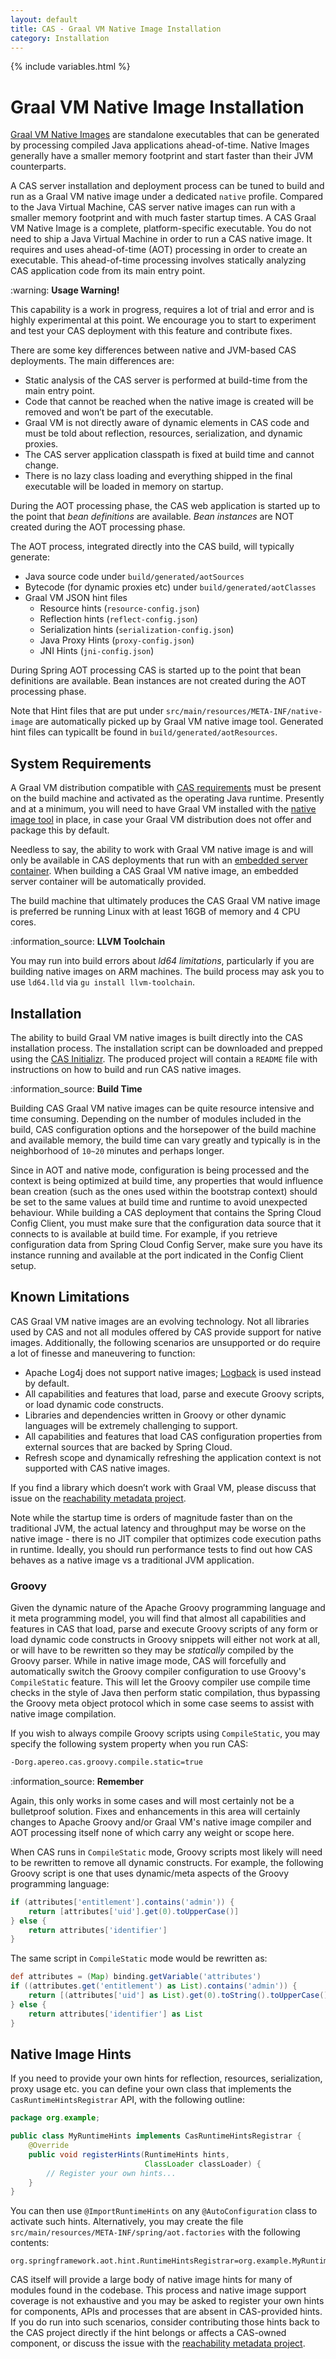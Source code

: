 ```yaml
---
layout: default
title: CAS - Graal VM Native Image Installation
category: Installation
---
```

{% include variables.html %}

# Graal VM Native Image Installation

[Graal VM Native Images](https://www.graalvm.org/native-image/) are standalone executables that can be generated by 
processing compiled Java applications ahead-of-time. Native Images generally have a smaller memory footprint and start faster than their JVM counterparts.

A CAS server installation and deployment process can be tuned to build and run as a Graal VM native image under a dedicated `native` profile. 
Compared to the Java Virtual Machine, CAS server native images can run with a smaller memory footprint and with much faster startup times. 
A CAS Graal VM Native Image is a complete, platform-specific executable. You do not need to ship a Java Virtual Machine in order to 
run a CAS native image. It requires and uses ahead-of-time (AOT) processing in order to 
create an executable. This ahead-of-time processing involves statically analyzing CAS application code from its main entry point.

<div class="alert alert-warning">:warning: <strong>Usage Warning!</strong><p>
This capability is a work in progress, requires a lot of trial and error and is highly experimental at this point. We encourage you to start 
to experiment and test your CAS deployment with this feature and contribute fixes.</p></div>

There are some key differences between native and JVM-based CAS deployments. The main differences are:

- Static analysis of the CAS server is performed at build-time from the main entry point.
- Code that cannot be reached when the native image is created will be removed and won’t be part of the executable.
- Graal VM is not directly aware of dynamic elements in CAS code and must be told about reflection, resources, serialization, and dynamic proxies.
- The CAS server application classpath is fixed at build time and cannot change.
- There is no lazy class loading and everything shipped in the final executable will be loaded in memory on startup.

During the AOT processing phase, the CAS web application is started up to the point that *bean definitions* 
are available. *Bean instances* are NOT created during the AOT processing phase. 

The AOT process, integrated directly into the CAS build, will typically generate:

- Java source code under `build/generated/aotSources`
- Bytecode (for dynamic proxies etc) under `build/generated/aotClasses`
- Graal VM JSON hint files
  - Resource hints (`resource-config.json`)
  - Reflection hints (`reflect-config.json`)
  - Serialization hints (`serialization-config.json`)
  - Java Proxy Hints (`proxy-config.json`)
  - JNI Hints (`jni-config.json`)

During Spring AOT processing CAS is started up to the point that bean definitions are available. 
Bean instances are not created during the AOT processing phase.

Note that Hint files that are put under `src/main/resources/META-INF/native-image` are automatically picked up by Graal VM native image tool.
Generated hint files can typicallt be found in `build/generated/aotResources`.

## System Requirements

A Graal VM distribution compatible with [CAS requirements](../planning/Installation-Requirements.html) must be present on the build machine
and activated as the operating Java runtime. Presently and at a minimum, you will need to have Graal VM installed with 
the [native image tool](https://www.graalvm.org/latest/reference-manual/native-image/) in place, in case your Graal VM
distribution does not offer and package this by default.
     
Needless to say, the ability to work with Graal VM native image is and will only be available in CAS deployments
that run with an [embedded server container](../installation/Configuring-Servlet-Container-Embedded.html).
When building a CAS Graal VM native image, an embedded server container will be automatically provided.
 
The build machine that ultimately produces the CAS Graal VM native image is preferred be running Linux 
with at least 16GB of memory and 4 CPU cores.

<div class="alert alert-info">:information_source: <strong>LLVM Toolchain</strong><p>
You may run into build errors about <i>ld64 limitations</i>, particularly if you are building native images on ARM machines.
The build process may ask you to use <code>ld64.lld</code> via <code>gu install llvm-toolchain</code>.
</p></div>

## Installation

The ability to build Graal VM native images is built directly into the CAS installation process. The installation script
can be downloaded and prepped using the [CAS Initializr](../installation/WAR-Overlay-Initializr.html). The produced project will
contain a `README` file with instructions on how to build and run CAS native images.

<div class="alert alert-info">:information_source: <strong>Build Time</strong><p>
Building CAS Graal VM native images can be quite resource intensive and time consuming. Depending on the number of modules
included in the build, CAS configuration options and the horsepower of the build machine and available memory, the build time can vary greatly
and typically is in the neighborhood of <code>10~20</code> minutes and perhaps longer.</p></div>

Since in AOT and native mode, configuration is being processed and the context is being optimized at build time,
any properties that would influence bean creation (such as the ones used within the bootstrap context) should be set
to the same values at build time and runtime to avoid unexpected behaviour. While building a CAS deployment that contains 
the Spring Cloud Config Client, you must make sure that the configuration data source that it connects to is available at build time. 
For example, if you retrieve configuration data from Spring Cloud Config Server, make sure you have its 
instance running and available at the port indicated in the Config Client setup.

## Known Limitations

CAS Graal VM native images are an evolving technology. Not all libraries used by CAS and not all modules offered by CAS
provide support for native images. Additionally, the following scenarios are unsupported or do require a lot of finesse
and maneuvering to function:
   
- Apache Log4j does not support native images; [Logback](../logging/Logging-Logback.html) is used instead by default.      
- All capabilities and features that load, parse and execute Groovy scripts, or load dynamic code constructs.
- Libraries and dependencies written in Groovy or other dynamic languages will be extremely challenging to support.
- All capabilities and features that load CAS configuration properties from external sources that are backed by Spring Cloud.
- Refresh scope and dynamically refreshing the application context is not supported with CAS native images.

If you find a library which doesn’t work with Graal VM, please discuss that issue
on the [reachability metadata project](https://github.com/oracle/graalvm-reachability-metadata).

Note while the startup time is orders of magnitude faster than on the traditional JVM, 
the actual latency and throughput may be worse on the native image - there is no JIT compiler that optimizes 
code execution paths in runtime. Ideally, you should run performance tests to find out how CAS behaves 
as a native image vs a traditional JVM application.
 
### Groovy

Given the dynamic nature of the Apache Groovy programming language and it meta programming model, you will find
that almost all capabilities and features in CAS that load, parse and execute Groovy scripts of any form or load dynamic code constructs
in Groovy snippets will either not work at all, or will have to be rewritten so they may be *statically* compiled by the Groovy parser.
While in native image mode, CAS will forcefully and automatically switch the Groovy compiler configuration to use Groovy's `CompileStatic` feature.
This will let the Groovy compiler use compile time checks in the style of Java then perform static compilation, thus 
bypassing the Groovy meta object protocol which in some case seems to assist with native image compilation.

If you wish to always compile Groovy scripts using `CompileStatic`, you may specify the following system property when you run CAS:

```bash
-Dorg.apereo.cas.groovy.compile.static=true
```

<div class="alert alert-info">:information_source: <strong>Remember</strong><p>Again, this only 
works in some cases and will most certainly not be a bulletproof solution. Fixes and enhancements in this area will
certainly changes to Apache Groovy and/or Graal VM's native image compiler and AOT processing itself none of which
carry any weight or scope here.</p></div>

When CAS runs in `CompileStatic` mode, Groovy scripts most likely will need to be rewritten to remove all dynamic constructs.
For example, the following Groovy script is one that uses dynamic/meta aspects of the Groovy programming language:

```groovy
if (attributes['entitlement'].contains('admin')) {
    return [attributes['uid'].get(0).toUpperCase()]
} else {
    return attributes['identifier']
}
```
 
The same script in `CompileStatic` mode would be rewritten as:

```groovy
def attributes = (Map) binding.getVariable('attributes')
if ((attributes.get('entitlement') as List).contains('admin')) {
    return [(attributes['uid'] as List).get(0).toString().toUpperCase()]
} else {
    return attributes['identifier'] as List
}
```

## Native Image Hints

If you need to provide your own hints for reflection, resources, serialization, proxy usage etc. 
you can define your own class that implements the `CasRuntimeHintsRegistrar` API, with the following outline:

```java
package org.example;

public class MyRuntimeHints implements CasRuntimeHintsRegistrar {
    @Override
    public void registerHints(RuntimeHints hints, 
                              ClassLoader classLoader) {
        // Register your own hints...
    }
}
```

You can then use `@ImportRuntimeHints` on any `@AutoConfiguration` class to activate such hints. Alternatively,
you may create the file `src/main/resources/META-INF/spring/aot.factories` with the following contents:

```properties
org.springframework.aot.hint.RuntimeHintsRegistrar=org.example.MyRuntimeHints
```

CAS itself will provide a large body of native image hints for many of modules found in the codebase. This process and native image
support coverage is not exhaustive and you may be asked to register your own hints for components, APIs and processes
that are absent in CAS-provided hints. If you do run into such scenarios, consider contributing those hints
back to the CAS project directly if the hint belongs or affects a CAS-owned component, or discuss the issue with the
[reachability metadata project](https://github.com/oracle/graalvm-reachability-metadata).
